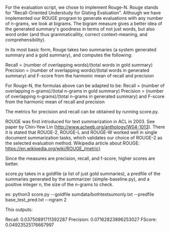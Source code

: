 For the evaluation script, we chose to implement Rouge-N. Rouge stands for "Recall-Oriented Understudy for Gisting Evaluation". Although we have implemented our ROUGE program to generate evaluations with any number of n-grams, we look at bigrams. The bigram measure gives a better idea of the generated summary's goodness in terms of not just words, but also word order (and thus grammaticallity, correct context-meaning, and comprehensibility).

In its most basic form, Rouge takes two summaries (a system generated summary and a gold summary), and computes the following:

Recall = (number of overlapping words)/(total words in gold summary)
Precision = (number of overlapping words)/(total words in generated summary)
and F-score from the harmonic mean of recall and precision

For Rouge-N, the formulas above can be adapted to be:
Recall = (number of overlapping n-grams)/(total n-grams in gold summary)
Precision = (number of overlapping n-grams)/(total n-grams in generated summary)
and F-score from the harmonic mean of recall and precision

The metrics for precision and recall can be obtained by running score.py.

ROUGE was first introduced for text summarization in ACL in 2003.
See paper by Chin-Yew Lin (http://www.aclweb.org/anthology/W04-1013). There it is stated that ROUGE-2, ROUGE-L and ROUGE-W worked well in single document summarization tasks, which validates our choice of ROUGE-2 as the selected evaluation method.
Wikipedia article about ROUGE: https://en.wikipedia.org/wiki/ROUGE_(metric)

Since the measures are precision, recall, and f-score, higher scores are better.

score.py takes in a goldfile (a list of just gold summaries), a predfile of the summaries generated by the summarizer (simple-baseline.py), and a positive integer n, the size of the n-grams to check.

ex: python3 score.py --goldfile sumdata/bothtestsumonly.txt --predfile base_test_pred.txt --ngram 2

This outputs:

Recall: 0.03750891711392287
Precision: 0.07162823896253027
FScore: 0.04923525176667997

